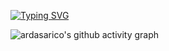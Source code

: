 [![Typing SVG](https://readme-typing-svg.demolab.com?font=&weight=300&pause=1000&color=00F72F&center=true&vCenter=true&width=435&lines=Hello%2C+Im+a+front-end+developer)](https://git.io/typing-svg)

![ardasarico's github activity graph](https://github-readme-activity-graph.cyclic.app/graph?username=ardasarico&theme=github-compact)
